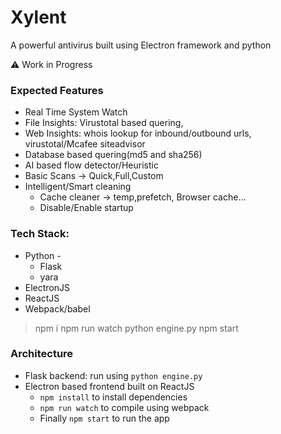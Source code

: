 # Xylent
A powerful antivirus built using Electron framework and python

⚠ Work in Progress

### Expected Features
- Real Time System Watch
- File Insights: Virustotal based quering, 
- Web Insights: whois lookup for inbound/outbound urls, virustotal/Mcafee siteadvisor
- Database based quering(md5 and sha256)
- AI based flow detector/Heuristic
- Basic Scans -> Quick,Full,Custom
- Intelligent/Smart cleaning
    - Cache cleaner -> temp,prefetch, Browser cache...
    - Disable/Enable startup 

### Tech Stack:
- Python - 
    - Flask 
    - yara
- ElectronJS
- ReactJS
- Webpack/babel

> npm i
> npm run watch
> python engine.py
> npm start

### Architecture
- Flask backend: run using `python engine.py`
- Electron based frontend built on ReactJS 
    - `npm install` to install dependencies 
    - `npm run watch` to compile using webpack 
    - Finally `npm start` to run the app
